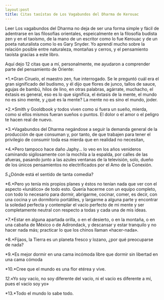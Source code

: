 ```yaml
---
layout:post
title: Citas taoístas de Los Vagabundos del Dharma de Kerouac
---
```


Leer Los vagabundos del Dharma no deja de ser una forma simple y fácil de adentrarse en las filosofías orientales,
espeicalmente en la filosofía budista zen y en el taoísmo, de la mano de un escritor como lo fue Kerouac y de un poeta
naturalista como lo es Gary Snyder. Yo aprendí mucho sobre la relación posible entre naturaleza, montañas y cerros, y el 
pensamiento taoísta gracias a este libro. 

Aquí dejo 12 citas que a mí, personalmente, me ayudaron a comprender parte del pensamiento de Oriente:

*1.*Gran Ciruelo, el maestro zen, fue interrogado. Se le preguntó cuál era el gran significado del budismo,
y él dijo que flores de junco, tallos de sauce, agujas de bambú, hilos de lino, en otras palabras, agárrate,
muchacho, el éxtasis es general, eso es lo que significa, el éxtasis de la mente, el mundo no es sino mente, y 
¿qué es la mente? La mente no es sino el mundo, joder.

*2.*Smith y Gooldbook y todos viven como si fuera un sueño, mierda, como si ellos mismos fueran sueños o puntos. 
El dolor o el amor o el peligro te hacen real de nuevo.

*3.*Vagabundos del Dharma negándose a seguir la demanda general de la producción de que consuman y, por tanto, 
de que trabajen para tener el privilegio de consumir toda esa mierda que en realidad no necesitan,

*4.*Pero tampoco hace daño Japhy… lo veo en los años venideros caminando sigilosamente con la mochila a la espalda,
por calles de las afueras, pasando junto a las azules ventanas de la televisión, solo, dueño de los únicos pensamientos 
no electrificados por el Amo de la Conexión.

*5.*¿Dónde está el sentido de tanta comedia?

*6.*Pero yo tenía mis propios planes y éstos no tenían nada que ver con el aspecto «lunático» de todo esto. 
Quería hacerme con un equipo completo, con todo lo necesario para dormir, abrigarme, cocinar, comer, es decir, 
con una cocina y un dormitorio portátiles, y largarme a alguna parte y encontrar la soledad perfecta y contemplar 
el vacío perfecto de mi mente y ser completamente neutral con respecto a todas y cada una de mis ideas.

*7.*Estar en alguna apartada orilla, o en el desierto, o en la montaña, o en una cabaña de México o de Adirondack, 
y descansar y estar tranquilo y no hacer nada más; practicar lo que los chinos llaman «hacer-nada».

*8.*Fijaos, la Tierra es un planeta fresco y lozano, ¿por qué preocuparse de nada?

*9.*Es mejor dormir en una cama incómoda libre que dormir sin libertad en una cama cómoda

*10.*Cree que el mundo es una flor etérea y vive.

*12.*«Yo soy vacío, no soy diferente del vacío, ni el vacío es diferente a mí, pues el vacío soy yo»

*13.*Todo el mundo lo sabe todo.

